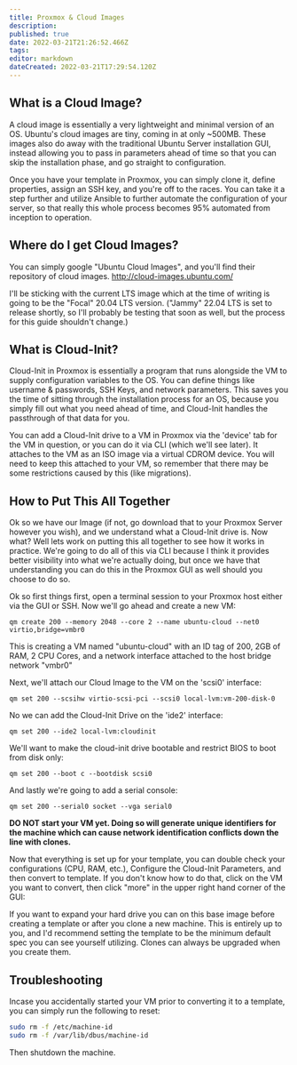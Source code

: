 ```yaml
---
title: Proxmox & Cloud Images
description: 
published: true
date: 2022-03-21T21:26:52.466Z
tags: 
editor: markdown
dateCreated: 2022-03-21T17:29:54.120Z
---
```


## What is a Cloud Image?

A cloud image is essentially a very lightweight and minimal version of an OS. Ubuntu's cloud images are tiny, coming in at only ~500MB. These images also do away with the traditional Ubuntu Server installation GUI, instead allowing you to pass in parameters ahead of time so that you can skip the installation phase, and go straight to configuration.

Once you have your template in Proxmox, you can simply clone it, define properties, assign an SSH key, and you're off to the races. You can take it a step further and utilize Ansible to further automate the configuration of your server, so that really this whole process becomes 95% automated from inception to operation.

## Where do I get Cloud Images?

You can simply google "Ubuntu Cloud Images", and you'll find their repository of cloud images. http://cloud-images.ubuntu.com/

I'll be sticking with the current LTS image which at the time of writing is going to be the "Focal" 20.04 LTS version. ("Jammy" 22.04 LTS is set to release shortly, so I'll probably be testing that soon as well, but the process for this guide shouldn't change.)

## What is Cloud-Init?

Cloud-Init in Proxmox is essentially a program that runs alongside the VM to supply configuration variables to the OS. You can define things like username & passwords, SSH Keys, and network parameters. This saves you the time of sitting through the installation process for an OS, because you simply fill out what you need ahead of time, and Cloud-Init handles the passthrough of that data for you.

You can add a Cloud-Init drive to a VM in Proxmox via the 'device' tab for the VM in question, or you can do it via CLI (which we'll see later). It attaches to the VM as an ISO image via a virtual CDROM device. You will need to keep this attached to your VM, so remember that there may be some restrictions caused by this (like migrations).

## How to Put This All Together

Ok so we have our Image (if not, go download that to your Proxmox Server however you wish), and we understand what a Cloud-Init drive is. Now what? Well lets work on putting this all together to see how it works in practice. We're going to do all of this via CLI because I think it provides better visibility into what we're actually doing, but once we have that understanding you can do this in the Proxmox GUI as well should you choose to do so.

Ok so first things first, open a terminal session to your Proxmox host either via the GUI or SSH. Now we'll go ahead and create a new VM:

`qm create 200 --memory 2048 --core 2 --name ubuntu-cloud --net0 virtio,bridge=vmbr0`

This is creating a VM named "ubuntu-cloud" with an ID tag of 200, 2GB of RAM, 2 CPU Cores, and a network interface attached to the host bridge network "vmbr0"

Next, we'll attach our Cloud Image to the VM on the 'scsi0' interface:

`qm set 200 --scsihw virtio-scsi-pci --scsi0 local-lvm:vm-200-disk-0`

No we can add the Cloud-Init Drive on the 'ide2' interface:

`qm set 200 --ide2 local-lvm:cloudinit`

We'll want to make the cloud-init drive bootable and restrict BIOS to boot from disk only:

`qm set 200 --boot c --bootdisk scsi0`

And lastly we're going to add a serial console:

`qm set 200 --serial0 socket --vga serial0`

**DO NOT start your VM yet. Doing so will generate unique identifiers for the machine which can cause network identification conflicts down the line with clones.**

Now that everything is set up for your template, you can double check your configurations (CPU, RAM, etc.), Configure the Cloud-Init Parameters, and then convert to template. If you don't know how to do that, click on the VM you want to convert, then click "more" in the upper right hand corner of the GUI:

If you want to expand your hard drive you can on this base image before creating a template or after you clone a new machine. This is entirely up to you, and I'd recommend setting the template to be the minimum default spec you can see yourself utilizing. Clones can always be upgraded when you create them.

## Troubleshooting

Incase you accidentally started your VM prior to converting it to a template, you can simply run the following to reset:
```bash
sudo rm -f /etc/machine-id
sudo rm -f /var/lib/dbus/machine-id
```
Then shutdown the machine.
